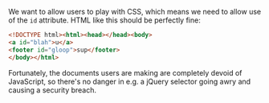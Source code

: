 We want to allow users to play with CSS, which means we need to allow
use of the `id` attribute. HTML like this should be perfectly fine:

```html
<!DOCTYPE html><html><head></head><body>
<a id="blah">u</a>
<footer id="gloop">sup</footer>
</body></html>
```

Fortunately, the documents users are making are completely devoid of
JavaScript, so there's no danger in e.g. a jQuery selector going awry
and causing a security breach.
